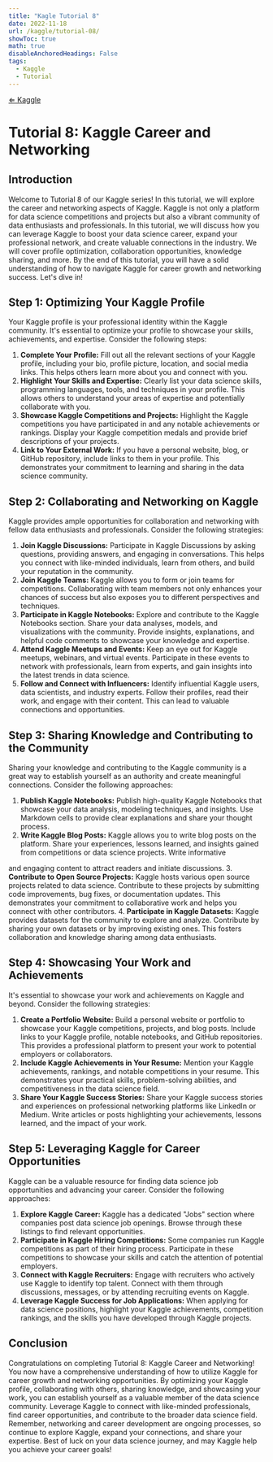 ```yaml
---
title: "Kagle Tutorial 8"
date: 2022-11-18
url: /kaggle/tutorial-08/
showToc: true
math: true
disableAnchoredHeadings: False
tags:
  - Kaggle
  - Tutorial
---
```

[&lArr; Kaggle](/kaggle/)


# Tutorial 8: Kaggle Career and Networking

## Introduction
Welcome to Tutorial 8 of our Kaggle series! In this tutorial, we will explore the career and networking aspects of Kaggle. Kaggle is not only a platform for data science competitions and projects but also a vibrant community of data enthusiasts and professionals. In this tutorial, we will discuss how you can leverage Kaggle to boost your data science career, expand your professional network, and create valuable connections in the industry. We will cover profile optimization, collaboration opportunities, knowledge sharing, and more. By the end of this tutorial, you will have a solid understanding of how to navigate Kaggle for career growth and networking success. Let's dive in!

## Step 1: Optimizing Your Kaggle Profile
Your Kaggle profile is your professional identity within the Kaggle community. It's essential to optimize your profile to showcase your skills, achievements, and expertise. Consider the following steps:

1. **Complete Your Profile:** Fill out all the relevant sections of your Kaggle profile, including your bio, profile picture, location, and social media links. This helps others learn more about you and connect with you.
2. **Highlight Your Skills and Expertise:** Clearly list your data science skills, programming languages, tools, and techniques in your profile. This allows others to understand your areas of expertise and potentially collaborate with you.
3. **Showcase Kaggle Competitions and Projects:** Highlight the Kaggle competitions you have participated in and any notable achievements or rankings. Display your Kaggle competition medals and provide brief descriptions of your projects.
4. **Link to Your External Work:** If you have a personal website, blog, or GitHub repository, include links to them in your profile. This demonstrates your commitment to learning and sharing in the data science community.

## Step 2: Collaborating and Networking on Kaggle
Kaggle provides ample opportunities for collaboration and networking with fellow data enthusiasts and professionals. Consider the following strategies:

1. **Join Kaggle Discussions:** Participate in Kaggle Discussions by asking questions, providing answers, and engaging in conversations. This helps you connect with like-minded individuals, learn from others, and build your reputation in the community.
2. **Join Kaggle Teams:** Kaggle allows you to form or join teams for competitions. Collaborating with team members not only enhances your chances of success but also exposes you to different perspectives and techniques.
3. **Participate in Kaggle Notebooks:** Explore and contribute to the Kaggle Notebooks section. Share your data analyses, models, and visualizations with the community. Provide insights, explanations, and helpful code comments to showcase your knowledge and expertise.
4. **Attend Kaggle Meetups and Events:** Keep an eye out for Kaggle meetups, webinars, and virtual events. Participate in these events to network with professionals, learn from experts, and gain insights into the latest trends in data science.
5. **Follow and Connect with Influencers:** Identify influential Kaggle users, data scientists, and industry experts. Follow their profiles, read their work, and engage with their content. This can lead to valuable connections and opportunities.

## Step 3: Sharing Knowledge and Contributing to the Community
Sharing your knowledge and contributing to the Kaggle community is a great way to establish yourself as an authority and create meaningful connections. Consider the following approaches:

1. **Publish Kaggle Notebooks:** Publish high-quality Kaggle Notebooks that showcase your data analysis, modeling techniques, and insights. Use Markdown cells to provide clear explanations and share your thought process.
2. **Write Kaggle Blog Posts:** Kaggle allows you to write blog posts on the platform. Share your experiences, lessons learned, and insights gained from competitions or data science projects. Write informative

 and engaging content to attract readers and initiate discussions.
3. **Contribute to Open Source Projects:** Kaggle hosts various open source projects related to data science. Contribute to these projects by submitting code improvements, bug fixes, or documentation updates. This demonstrates your commitment to collaborative work and helps you connect with other contributors.
4. **Participate in Kaggle Datasets:** Kaggle provides datasets for the community to explore and analyze. Contribute by sharing your own datasets or by improving existing ones. This fosters collaboration and knowledge sharing among data enthusiasts.

## Step 4: Showcasing Your Work and Achievements
It's essential to showcase your work and achievements on Kaggle and beyond. Consider the following strategies:

1. **Create a Portfolio Website:** Build a personal website or portfolio to showcase your Kaggle competitions, projects, and blog posts. Include links to your Kaggle profile, notable notebooks, and GitHub repositories. This provides a professional platform to present your work to potential employers or collaborators.
2. **Include Kaggle Achievements in Your Resume:** Mention your Kaggle achievements, rankings, and notable competitions in your resume. This demonstrates your practical skills, problem-solving abilities, and competitiveness in the data science field.
3. **Share Your Kaggle Success Stories:** Share your Kaggle success stories and experiences on professional networking platforms like LinkedIn or Medium. Write articles or posts highlighting your achievements, lessons learned, and the impact of your work.

## Step 5: Leveraging Kaggle for Career Opportunities
Kaggle can be a valuable resource for finding data science job opportunities and advancing your career. Consider the following approaches:

1. **Explore Kaggle Career:** Kaggle has a dedicated "Jobs" section where companies post data science job openings. Browse through these listings to find relevant opportunities.
2. **Participate in Kaggle Hiring Competitions:** Some companies run Kaggle competitions as part of their hiring process. Participate in these competitions to showcase your skills and catch the attention of potential employers.
3. **Connect with Kaggle Recruiters:** Engage with recruiters who actively use Kaggle to identify top talent. Connect with them through discussions, messages, or by attending recruiting events on Kaggle.
4. **Leverage Kaggle Success for Job Applications:** When applying for data science positions, highlight your Kaggle achievements, competition rankings, and the skills you have developed through Kaggle projects.

## Conclusion
Congratulations on completing Tutorial 8: Kaggle Career and Networking! You now have a comprehensive understanding of how to utilize Kaggle for career growth and networking opportunities. By optimizing your Kaggle profile, collaborating with others, sharing knowledge, and showcasing your work, you can establish yourself as a valuable member of the data science community. Leverage Kaggle to connect with like-minded professionals, find career opportunities, and contribute to the broader data science field. Remember, networking and career development are ongoing processes, so continue to explore Kaggle, expand your connections, and share your expertise. Best of luck on your data science journey, and may Kaggle help you achieve your career goals!